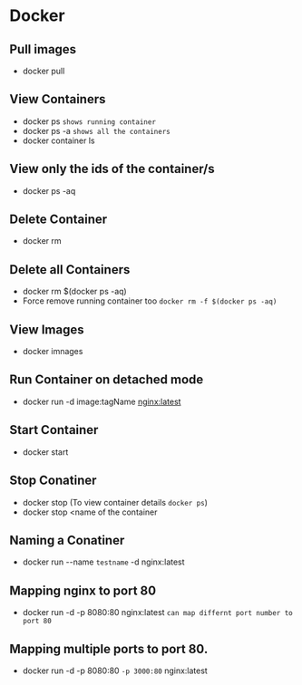 # Docker

## Pull images
- docker pull <imnageName>
  
## View Containers
  - docker ps ```shows running container```
  - docker ps -a ```shows all the containers```
  - docker container ls

## View only the ids of the container/s
  -  docker ps -aq
  
## Delete Container
  - docker rm <container name or id> 

## Delete all Containers
  - docker rm $(docker ps -aq)
  - Force remove running container too ``` docker rm -f $(docker ps -aq) ```

## View Images
  - docker imnages

## Run Container on detached mode
  - docker run -d image:tagName <nginx:latest>

## Start Container
  - docker start <container name or id> 

## Stop Conatiner
  - docker stop <containerId> (To view container details ```docker ps```)
  - docker stop <name of the container
                      
## Naming a Conatiner
   - docker run --name ```testname``` -d nginx:latest
                      
## Mapping nginx to port 80
  -  docker run -d -p 8080:80 nginx:latest
  ``` can map differnt port number to port 80 ```
  
 ## Mapping multiple ports to port 80.
  - docker run -d -p 8080:80 ```-p 3000:80``` nginx:latest
